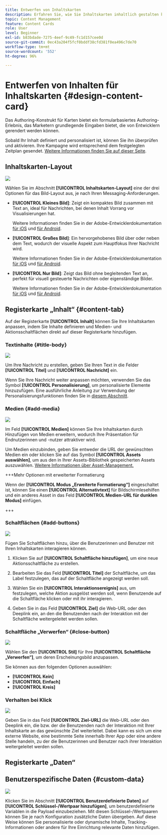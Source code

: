 ```yaml
---
title: Entwerfen von Inhaltskarten
description: Erfahren Sie, wie Sie Inhaltskarten inhaltlich gestalten können
topic: Content Management
feature: Content Cards
role: User
level: Beginner
exl-id: b83bdade-7275-4eef-9c49-fc1d157cee0d
source-git-commit: 0ec43a204f5fcf0bddf38cfd381f0ea496c7de70
workflow-type: tm+mt
source-wordcount: '552'
ht-degree: 96%

---
```


# Entwerfen von Inhalten für Inhaltskarten {#design-content-card}

Das Authoring-Konstrukt für Karten bietet ein formularbasiertes Authoring-Erlebnis, das Marketern grundlegende Eingaben bietet, die von Entwicklern gerendert werden können.

Sobald Ihr Inhalt definiert und personalisiert ist, können Sie ihn überprüfen und aktivieren. Ihre Kampagne wird entsprechend dem festgelegten Zeitplan gesendet. [Weitere Informationen finden Sie auf dieser Seite](../campaigns/review-activate-campaign.md).

## Inhaltskarten-Layout

![](assets/content-card-image.png)

Wählen Sie im Abschnitt **[!UICONTROL Inhaltskarten-Layout]** eine der drei Optionen für das Bild-Layout aus, je nach Ihren Messaging-Anforderungen.

* **[!UICONTROL Kleines Bild]**: Zeigt ein kompaktes Bild zusammen mit Text an, ideal für Nachrichten, bei denen Inhalt Vorrang vor Visualisierungen hat.

  Weitere Informationen finden Sie in der Adobe-Entwicklerdokumentation [für iOS](https://developer.adobe.com/client-sdks/edge/adobe-journey-optimizer/content-card-ui/iOS/templates/smallimage-template/) und [für Android](https://developer.adobe.com/client-sdks/edge/adobe-journey-optimizer/content-card-ui/Android/public-classes/state/smallimagecarduistate/).

* **[!UICONTROL Großes Bild]**: Ein hervorgehobenes Bild über oder neben dem Text, wodurch der visuelle Aspekt zum Hauptfokus Ihrer Nachricht wird.

  Weitere Informationen finden Sie in der Adobe-Entwicklerdokumentation [für iOS](https://developer.adobe.com/client-sdks/edge/adobe-journey-optimizer/content-card-ui/iOS/templates/largeimage-template/) und [für Android](https://developer.adobe.com/client-sdks/edge/adobe-journey-optimizer/content-card-ui/Android/public-classes/state/largeimagecarduistate/).

* **[!UICONTROL Nur Bild]**: Zeigt das Bild ohne begleitenden Text an, perfekt für visuell gesteuerte Nachrichten oder eigenständige Bilder.

  Weitere Informationen finden Sie in der Adobe-Entwicklerdokumentation [für iOS](https://developer.adobe.com/client-sdks/edge/adobe-journey-optimizer/content-card-ui/iOS/templates/imageonly-template/) und [für Android](https://developer.adobe.com/client-sdks/edge/adobe-journey-optimizer/content-card-ui/Android/public-classes/state/imageonlycarduistate/).

## Registerkarte „Inhalt“ {#content-tab}

Auf der Registerkarte **[!UICONTROL Inhalt]** können Sie Ihre Inhaltskarten anpassen, indem Sie Inhalte definieren und Medien- und Aktionsschaltflächen direkt auf dieser Registerkarte hinzufügen.

### Textinhalte {#title-body}

![](assets/content-card-design-2.png)

Um Ihre Nachricht zu erstellen, geben Sie Ihren Text in die Felder **[!UICONTROL Titel]** und **[!UICONTROL Nachricht]** ein.

Wenn Sie Ihre Nachricht weiter anpassen möchten, verwenden Sie das Symbol **[!UICONTROL Personalisierung]**, um personalisierte Elemente hinzuzufügen. Eine ausführliche Anleitung zur Verwendung der Personalisierungsfunktionen finden Sie in [diesem Abschnitt](../personalization/personalize.md).

### Medien {#add-media}

![](assets/content-card-design-3.png)

Im Feld **[!UICONTROL Medien]** können Sie Ihre Inhaltskarten durch Hinzufügen von Medien erweitern, wodurch Ihre Präsentation für Endnutzerinnen und -nutzer attraktiver wird.

Um Medien einzubinden, geben Sie entweder die URL der gewünschten Medien ein oder klicken Sie auf das Symbol **[!UICONTROL Assets auswählen]**, um aus den in Ihrer Assets-Bibliothek gespeicherten Assets auszuwählen. [Weitere Informationen über Asset-Management.](../integrations/assets.md)

+++Mehr Optionen mit erweiterter Formatierung

Wenn der **[!UICONTROL Modus „Erweiterte Formatierung“]** eingeschaltet ist, können Sie einen **[!UICONTROL Alternativtext]** für Bildschirmlesehilfen und ein anderes Asset in das Feld **[!UICONTROL Medien-URL für dunklen Modus]** einfügen.

+++

### Schaltflächen        {#add-buttons}

![](assets/content-card-design-4.png)

Fügen Sie Schaltflächen hinzu, über die Benutzerinnen und Benutzer mit Ihren Inhaltskarten interagieren können.

1. Klicken Sie auf **[!UICONTROL Schaltfläche hinzufügen]**, um eine neue Aktionsschaltfläche zu erstellen.

1. Bearbeiten Sie das Feld **[!UICONTROL Titel]** der Schaltfläche, um das Label festzulegen, das auf der Schaltfläche angezeigt werden soll.

1. Wählen Sie ein **[!UICONTROL Interaktionsereignis]** aus, um festzulegen, welche Aktion ausgelöst werden soll, wenn Benutzende auf die Schaltfläche klicken oder mit ihr interagieren.

1. Geben Sie in das Feld **[!UICONTROL Ziel]** die Web-URL oder den Deeplink ein, an den die Benutzenden nach der Interaktion mit der Schaltfläche weitergeleitet werden sollen.

<!--
+++More options with advanced formatting

If the **[!UICONTROL Advanced formatting mode]** is switched on, you can choose for your **[!UICONTROL Buttons]**:

* the **[!UICONTROL Font]**
* the **[!UICONTROL Pt size]**
* the **[!UICONTROL Font Color]**
* the **[!UICONTROL Alignment]**

+++
-->

### Schaltfläche „Verwerfen“ {#close-button}

![](assets/content-card-design-1.png)

Wählen Sie den **[!UICONTROL Stil]** für Ihre **[!UICONTROL Schaltfläche „Verwerfen“]**, um deren Erscheinungsbild anzupassen.

Sie können aus den folgenden Optionen auswählen:

* **[!UICONTROL Kein]**
* **[!UICONTROL Einfach]**
* **[!UICONTROL Kreis]**



<!--
+++More options with advanced formatting

If the **[!UICONTROL Advanced formatting mode]** is switched on, you can choose for your **[!UICONTROL Header]** and **[!UICONTROL Body]**:

* the **[!UICONTROL Font]**
* the **[!UICONTROL Pt size]**
* the **[!UICONTROL Font Color]**
* the **[!UICONTROL Alignment]**
+++
-->



### Verhalten bei Klick

![](assets/content-card-design-5.png)

Geben Sie in das Feld **[!UICONTROL Ziel-URL]** die Web-URL oder den Deeplink ein, die bzw. der die Benutzenden nach der Interaktion mit Ihrer Inhaltskarte an das gewünschte Ziel weiterleitet. Dabei kann es sich um eine externe Website, eine bestimmte Seite innerhalb Ihrer App oder eine andere Stelle handeln, zu der die Benutzerinnen und Benutzer nach ihrer Interaktion weitergeleitet werden sollen.

## Registerkarte „Daten“

## Benutzerspezifische Daten {#custom-data}

![](assets/content-card-design-6.png)

Klicken Sie im Abschnitt **[!UICONTROL Benutzerdefinierte Daten]** auf **[!UICONTROL Schlüssel-/Wertpaar hinzufügen]**, um benutzerdefinierte Variablen in die Payload einzubeziehen. Mit diesen Schlüssel-/Wertpaaren können Sie je nach Konfiguration zusätzliche Daten übergeben. Auf diese Weise können Sie personalisierte oder dynamische Inhalte, Tracking-Informationen oder andere für Ihre Einrichtung relevante Daten hinzufügen.
